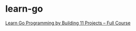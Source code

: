 # learn-go

[Learn Go Programming by Building 11 Projects – Full Course](https://www.youtube.com/watch?v=jFfo23yIWac)
